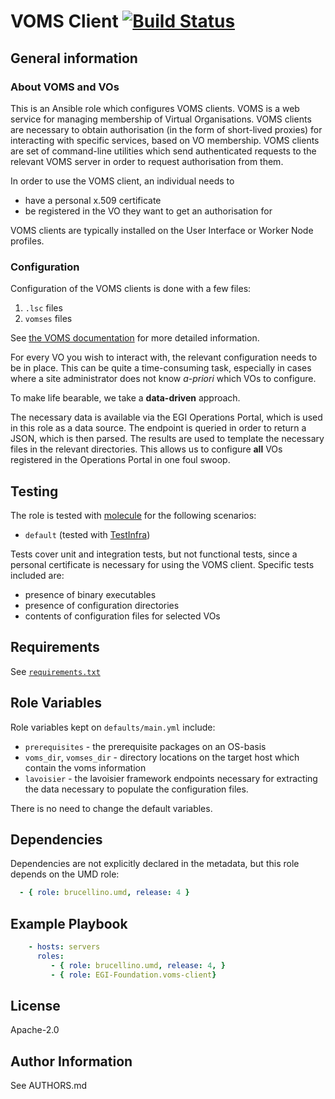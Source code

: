 # VOMS Client [![Build Status](https://travis-ci.org/EGI-Foundation/ansible-role-VOMS-client.svg?branch=master)](https://travis-ci.org/EGI-Foundation/ansible-role-VOMS-client)

<!-- A brief description of the role goes here. -->

## General information

### About VOMS and VOs

This is an Ansible role which configures VOMS clients.
VOMS is a web service for managing membership of Virtual Organisations.
VOMS clients are necessary to obtain authorisation (in the form of
short-lived proxies) for interacting with specific services, based on VO
membership.
VOMS clients are set of command-line utilities which send authenticated
requests to the relevant VOMS server in order to request authorisation
from them.

In order to use the VOMS client, an individual needs to

- have a personal x.509 certificate
- be registered in the VO they want to get an authorisation for

VOMS clients are typically installed on the User Interface or Worker Node profiles.

### Configuration

Configuration of the VOMS clients is done with a few files:

  1. `.lsc` files
  2. `vomses` files

See [the VOMS documentation](http://italiangrid.github.io/voms/documentation/voms-clients-guide/3.0.4/#voms-trust) for more detailed information.

For every VO you wish to interact with, the relevant configuration needs
to be in place.
This can be quite a time-consuming task, especially in cases where a
site administrator does not know _a-priori_ which VOs to configure.

To make life bearable, we take a **data-driven** approach.

The necessary data is available via the EGI Operations Portal, which
is used in this role as a data source.
The endpoint is queried in order to return a JSON, which is then
parsed.
The results are used to template the necessary files in the relevant
directories.
This allows us to configure **all** VOs registered in the Operations Portal
in one foul swoop.

## Testing

The role is tested with [molecule](https://molecule.readthedocs.io/en/latest/) for the following scenarios:

- `default` (tested with [TestInfra](http://testinfra.readthedocs.io/en/latest/))

Tests cover unit and integration tests, but not functional tests, since
a personal certificate is necessary for using the VOMS client.
Specific tests included are:

- presence of binary executables
- presence of configuration directories
- contents of configuration files for selected VOs

## Requirements

See [`requirements.txt`](requirements.txt)

## Role Variables

Role variables kept on `defaults/main.yml` include:

- `prerequisites` - the prerequisite packages on an OS-basis
- `voms_dir`, `vomses_dir` - directory locations on the target host which contain the voms information
- `lavoisier` - the lavoisier framework endpoints necessary for extracting the data necessary to populate the configuration files.

There is no need to change the default variables.

## Dependencies

Dependencies are not explicitly declared in the metadata, but this role depends on the UMD role:

```yaml
  - { role: brucellino.umd, release: 4 }
```

## Example Playbook

<!--
Including an example of how to use your role (for instance, with variables
passed in as parameters) is always nice for users too:
-->

```yaml
    - hosts: servers
      roles:
         - { role: brucellino.umd, release: 4, }
         - { role: EGI-Foundation.voms-client}
```

## License

Apache-2.0

## Author Information

See AUTHORS.md
